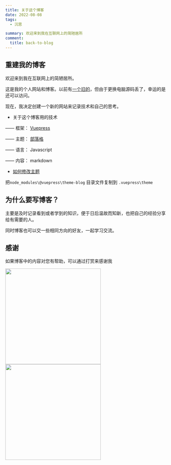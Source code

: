 ```yaml
---
title: 关于这个博客
date: 2022-08-08
tags:
  - 沉思

summary: 欢迎来到我在互联网上的简陋居所
comment:
  title: back-to-blog
---
```


## 重建我的博客

欢迎来到我在互联网上的简陋居所。

这是我的个人网站和博客。以前有[一个旧的](https://herohql521.github.io/blog/)，但由于更换电脑源码丢了，幸运的是还可以访问。

现在，我决定创建一个新的网站来记录技术和自己的思考。

- 关于这个博客用的技术

—— 框架： [Vuepress](https://www.vuepress.cn/guide/)

—— 主题： [部落格](https://billyyyyy3320.com/zh/2020/01/25/intro-to-vuepress-blog-theme-and-plugin/)

—— 语言： Javascript

—— 内容： markdown

- [如何修改主题](https://www.vuepress.cn/theme/writing-a-theme.html#%E7%9B%AE%E5%BD%95%E7%BB%93%E6%9E%84)

把`node_modules\@vuepress\theme-blog` 目录文件复制到 `.vuepress\theme`

## 为什么要写博客？

主要是及时记录看到或者学到的知识，便于日后温故而知新，也把自己的经验分享给有需要的人。

同时博客也可以交一些相同方向的好友，一起学习交流。

## 感谢
如果博客中的内容对您有帮助，可以通过打赏来感谢我<br>

<img src="@assets/zanshang/1.jpg"  width="300px" />
<img src="@assets/zanshang/2.jpg"  width="300px" />
